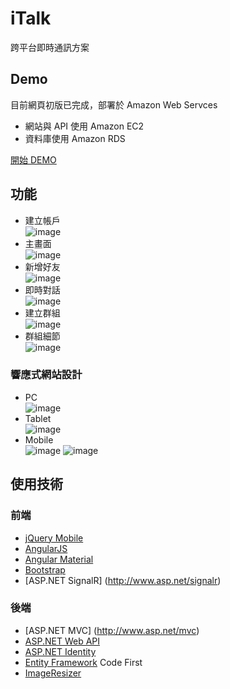 iTalk
=
跨平台即時通訊方案

Demo
-
目前網頁初版已完成，部署於 Amazon Web Servces  
* 網站與 API 使用 Amazon EC2  
* 資料庫使用 Amazon RDS  

[開始 DEMO](http://italk-api.elasticbeanstalk.com/Admin/Home/Index)  

功能
-
*  建立帳戶  
  ![image](http://i.imgur.com/oNCvsQA.png)  
*  主畫面  
  ![image](http://i.imgur.com/nnovxGq.png)  
*  新增好友  
  ![image](http://i.imgur.com/u3gd0Qj.png)  
*  即時對話  
  ![image](http://i.imgur.com/ZuuKTqb.png)  
*  建立群組  
  ![image](http://i.imgur.com/VIiqRbv.png)  
*  群組細節  
  ![image](http://i.imgur.com/UoYhTtL.png)  
  
### 響應式網站設計
* PC  
  ![image](http://i.imgur.com/zQZBMtN.png)  
* Tablet  
  ![image](http://i.imgur.com/5fPiY6M.png)  
* Mobile  
  ![image](http://i.imgur.com/Jaw8rJ7.png)
  ![image](http://i.imgur.com/KOEriZi.png)  

使用技術
-
### 前端
* [jQuery Mobile](https://jquerymobile.com/)  
* [AngularJS](https://angularjs.org/)  
* [Angular Material](https://material.angularjs.org/latest/)  
* [Bootstrap](http://getbootstrap.com/)  
* [ASP.NET SignalR] (http://www.asp.net/signalr)  

### 後端
* [ASP.NET MVC] (http://www.asp.net/mvc)  
* [ASP.NET Web API](http://www.asp.net/web-api)  
* [ASP.NET Identity](http://www.asp.net/identity)  
* [Entity Framework](https://msdn.microsoft.com/zh-tw/data/ef.aspx) Code First  
* [ImageResizer](http://imageresizing.net/)  
